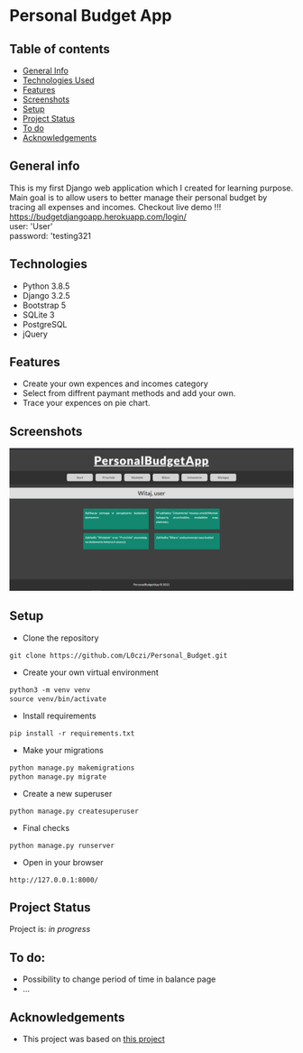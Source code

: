 # Personal Budget App

## Table of contents
* [General Info](#general-information)
* [Technologies Used](#technologies-used)
* [Features](#features)
* [Screenshots](#screenshots)
* [Setup](#setup)
* [Project Status](#project-status)
* [To do](#to-do)
* [Acknowledgements](#acknowledgements)


## General info
This is my first Django web application which I created for learning purpose.
Main goal is to allow users to better manage their personal budget by tracing all expenses and incomes. 
Checkout live demo !!!   
https://budgetdjangoapp.herokuapp.com/login/  
user: 'User'  
password: 'testing321  


## Technologies
- Python 3.8.5
- Django 3.2.5
- Bootstrap 5
- SQLite 3
- PostgreSQL
- jQuery

## Features
- Create your own expences and incomes category
- Select from diffrent paymant methods and add your own.
- Trace your expences on pie chart.

## Screenshots
![Example screenshot](./img/screen.png)

## Setup
- Clone the repository 
```
git clone https://github.com/L0czi/Personal_Budget.git
```

- Create your own virtual environment
```
python3 -m venv venv
source venv/bin/activate
```

- Install requirements
```
pip install -r requirements.txt
```

- Make your migrations
```
python manage.py makemigrations
python manage.py migrate
```

- Create a new superuser
```
python manage.py createsuperuser
```

- Final checks
```
python manage.py runserver
```
- Open in your browser
```
http://127.0.0.1:8000/
```

## Project Status
Project is:  _in progress_ 

## To do:
- Possibility to change period of time in balance page
- ...

## Acknowledgements
- This project was based on [this project](https://www.youtube.com/watch?v=HAiIemkzTh4)
